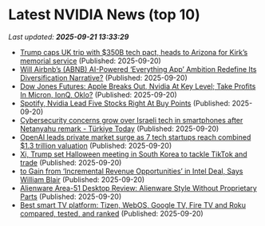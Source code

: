 # Latest NVIDIA News (top 10)
_Last updated: **2025-09-21 13:33:29**_

- [Trump caps UK trip with $350B tech pact, heads to Arizona for Kirk’s memorial service](https://www.foxnews.com/politics/trump-caps-uk-trip-350b-tech-pact-heads-arizona-kirks-memorial-service) (Published: 2025-09-20)
- [Will Airbnb’s (ABNB) AI-Powered ‘Everything App’ Ambition Redefine Its Diversification Narrative?](https://finance.yahoo.com/news/airbnb-abnb-ai-powered-everything-121626553.html) (Published: 2025-09-20)
- [Dow Jones Futures: Apple Breaks Out, Nvidia At Key Level; Take Profits In Micron, IonQ, Oklo?](https://biztoc.com/x/15596bcc7552dee1) (Published: 2025-09-20)
- [Spotify, Nvidia Lead Five Stocks Right At Buy Points](https://biztoc.com/x/b37d196fc5134764) (Published: 2025-09-20)
- [Cybersecurity concerns grow over Israeli tech in smartphones after Netanyahu remark - Türkiye Today](https://www.turkiyetoday.com/business/cybersecurity-concerns-grow-over-israeli-tech-in-smartphones-after-netanyahu-remark-3207212) (Published: 2025-09-20)
- [OpenAI leads private market surge as 7 tech startups reach combined $1.3 trillion valuation](https://www.cnbc.com/2025/09/20/openai-leads-private-market-surge-as-7-startups-reach-1point3-trillion.html) (Published: 2025-09-20)
- [Xi, Trump set Halloween meeting in South Korea to tackle TikTok and trade](https://www.euractiv.com/news/xi-trump-set-halloween-meeting-in-south-korea-to-tackle-tiktok-and-trade/) (Published: 2025-09-20)
- [to Gain from ‘Incremental Revenue Opportunities’ in Intel Deal, Says William Blair](https://biztoc.com/x/30e4a48e414220a3) (Published: 2025-09-20)
- [Alienware Area-51 Desktop Review: Alienware Style Without Proprietary Parts](https://www.cnet.com/tech/computing/alienware-area-51-desktop-review-alienware-style-without-proprietary-parts/) (Published: 2025-09-20)
- [Best smart TV platform: Tizen, WebOS, Google TV, Fire TV and Roku compared, tested, and ranked](https://www.techradar.com/televisions/best-smart-tv-platform-tizen-webos-google-tv-fire-tv-and-roku-compared-tested-and-ranked) (Published: 2025-09-20)
